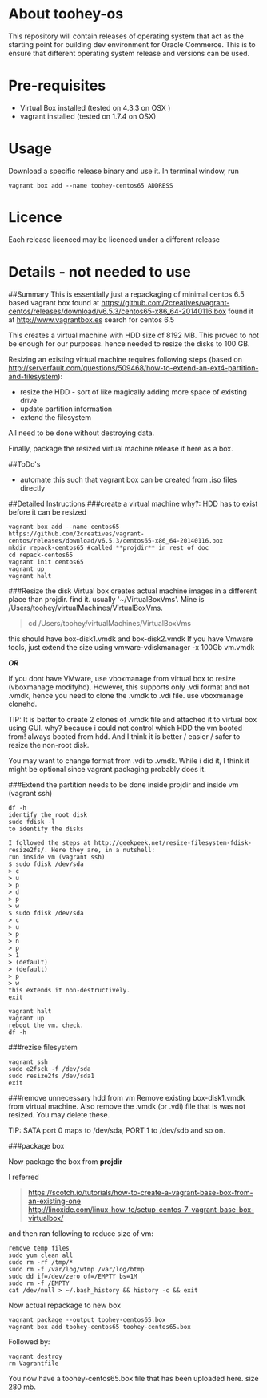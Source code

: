 # About toohey-os
This repository will contain releases of operating system that act as the starting point for building dev environment for Oracle Commerce. This is to ensure that different operating system release and versions can be used.

# Pre-requisites
* Virtual Box installed (tested on 4.3.3 on OSX )
* vagrant installed (tested on 1.7.4 on OSX)

# Usage
Download a specific release binary and use it. In terminal window, run

	vagrant box add --name toohey-centos65 ADDRESS

# Licence
Each release licenced may be licenced under a different release

# Details - not needed to use
##Summary
This is essentially just a repackaging of minimal centos 6.5 based vagrant box found at 
https://github.com/2creatives/vagrant-centos/releases/download/v6.5.3/centos65-x86_64-20140116.box
found it at http://www.vagrantbox.es search for centos 6.5

This creates a virtual machine with HDD size of 8192 MB. This proved to not be enough for our purposes. hence needed to resize the disks to 100 GB.

Resizing an existing virtual machine requires following steps (based on http://serverfault.com/questions/509468/how-to-extend-an-ext4-partition-and-filesystem):

* resize the HDD - sort of like magically adding more space of existing drive
* update partition information
* extend the filesystem

All need to be done without destroying data.

Finally, package the resized virtual machine release it here as a box.

##ToDo's
* automate this such that vagrant box can be created from .iso files directly

##Detailed Instructions
###create a virtual machine
why?: HDD has to exist before it can be resized  

	vagrant box add --name centos65   https://github.com/2creatives/vagrant-centos/releases/download/v6.5.3/centos65-x86_64-20140116.box  
	mkdir repack-centos65 #called **projdir** in rest of doc  
	cd repack-centos65  
	vagrant init centos65
	vagrant up
	vagrant halt

###Resize the disk
Virtual box creates actual machine images in a different place than projdir. 
find it. usually '~/VirtualBoxVms'. Mine is /Users/toohey/virtualMachines/VirtualBoxVms. 

> cd /Users/toohey/virtualMachines/VirtualBoxVms

this should have box-disk1.vmdk and box-disk2.vmdk
If you have Vmware tools, just extend the size using
vmware-vdiskmanager -x 100Gb vm.vmdk

***OR***

If you dont have VMware, use vboxmanage from virtual box to resize (vboxmanage modifyhd). However, this supports only .vdi format and not .vmdk, hence you need to clone the .vmdk to .vdi file. use vboxmanage clonehd.

TIP: It is better to create 2 clones of .vmdk file and attached it to virtual box using GUI. 
why? because i could not control which HDD the vm booted from! always booted from hdd. And I think it is better / easier / safer to resize the non-root disk.

You may want to change format from .vdi to .vmdk. While i did it, I think it might be optional since vagrant packaging probably does it.

###Extend the partition
needs to be done inside projdir and inside vm (vagrant ssh)

	df -h
	identify the root disk
	sudo fdisk -l 
	to identify the disks
	
	I followed the steps at http://geekpeek.net/resize-filesystem-fdisk-resize2fs/. Here they are, in a nutshell:
	run inside vm (vagrant ssh)
	$ sudo fdisk /dev/sda
	> c
	> u
	> p
	> d
	> p
	> w
	$ sudo fdisk /dev/sda 
	> c
	> u
	> p
	> n
	> p
	> 1
	> (default)
	> (default)
	> p
	> w
	this extends it non-destructively.   
	exit  
	  
	vagrant halt  
	vagrant up  
	reboot the vm. check.  
	df -h
	
###rezise filesystem
	
	vagrant ssh
	sudo e2fsck -f /dev/sda  
	sudo resize2fs /dev/sda1
	exit
	
###remove unnecessary hdd from vm
Remove existing box-disk1.vmdk from virtual machine. Also remove the .vmdk (or .vdi) file that is was not resized. You may delete these.

TIP: SATA port 0 maps to /dev/sda, PORT 1 to /dev/sdb and so on.

###package box

Now package the box from **projdir**

I referred
> https://scotch.io/tutorials/how-to-create-a-vagrant-base-box-from-an-existing-one  
> http://linoxide.com/linux-how-to/setup-centos-7-vagrant-base-box-virtualbox/

and then ran following to reduce size of vm:

	remove temp files  
	sudo yum clean all  
	sudo rm -rf /tmp/*  
	sudo rm -f /var/log/wtmp /var/log/btmp  
	sudo dd if=/dev/zero of=/EMPTY bs=1M  
	sudo rm -f /EMPTY  
	cat /dev/null > ~/.bash_history && history -c && exit  

Now actual repackage to new box 

	vagrant package --output toohey-centos65.box  
	vagrant box add toohey-centos65 toohey-centos65.box  

Followed by:

	vagrant destroy  
	rm Vagrantfile  

You now have a toohey-centos65.box file that has been uploaded here. size 280 mb. 
